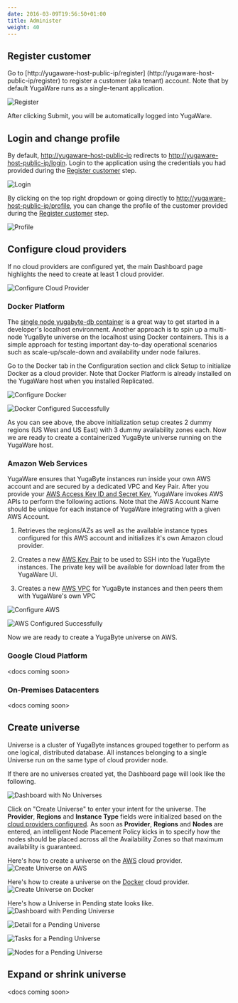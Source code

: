 ```yaml
---
date: 2016-03-09T19:56:50+01:00
title: Administer
weight: 40
---
```


## Register customer

Go to [http://yugaware-host-public-ip/register] (http://yugaware-host-public-ip/register) to register a customer (aka tenant) account. Note that by default YugaWare runs as a single-tenant application.

![Register](/images/register.png)

After clicking Submit, you will be automatically logged into YugaWare.

## Login and change profile

By default, [http://yugaware-host-public-ip](http://yugaware-host-public-ip) redirects to [http://yugaware-host-public-ip/login](http://yugaware-host-public-ip/login). Login to the application using the credentials you had provided during the [Register customer](/admin/#register-customer) step.

![Login](/images/login.png)

By clicking on the top right dropdown or going directly to [http://yugaware-host-public-ip/profile](http://yugaware-host-public-ip/profile), you can change the profile of the customer provided during the [Register customer](/admin/#register-customer) step.

![Profile](/images/profile.png)

## Configure cloud providers

If no cloud providers are configured yet, the main Dashboard page highlights the need to create at least 1 cloud provider.

![Configure Cloud Provider](/images/configure-cloud-provider.png)

### Docker Platform

The [single node yugabyte-db container](/get-started-dev) is a great way to get started in a developer's localhost environment. Another approach is to spin up a multi-node YugaByte universe on the localhost using Docker containers. This is a simple approach for testing important day-to-day operational scenarios such as scale-up/scale-down and availability under node failures.

Go to the Docker tab in the Configuration section and click Setup to initialize Docker as a cloud provider. Note that Docker Platform is already installed on the YugaWare host when you installed Replicated.

![Configure Docker](/images/configure-docker-1.png)

![Docker Configured Successfully](/images/configure-docker-2.png)

As you can see above, the above initialization setup creates 2 dummy regions (US West and US East) with 3 dummy availability zones each. Now we are ready to create a containerized YugaByte universe running on the YugaWare host.

### Amazon Web Services

YugaWare ensures that YugaByte instances run inside your own AWS account and are secured by a dedicated VPC and Key Pair. After you provide your [AWS Access Key ID and Secret Key](http://docs.aws.amazon.com/general/latest/gr/managing-aws-access-keys.html), YugaWare invokes AWS APIs to perform the following actions. Note that the AWS Account Name should be unique for each instance of YugaWare integrating with a given AWS Account.

1. Retrieves the regions/AZs as well as the available instance types configured for this AWS account and initializes it's own Amazon cloud provider.

2. Creates a new [AWS Key Pair](s://docs.aws.amazon.com/AWSEC2/latest/UserGuide/ec2-key-pairs.html) to be used to SSH into the YugaByte instances. The private key will be available for download later from the YugaWare UI.

3. Creates a new [AWS VPC](https://docs.aws.amazon.com/AWSEC2/latest/UserGuide/using-vpc.html) for YugaByte instances and then peers them with YugaWare's own VPC

![Configure AWS](/images/configure-aws-1.png)

![AWS Configured Successfully](/images/configure-aws-2.png)

Now we are ready to create a YugaByte universe on AWS.

### Google Cloud Platform

\<docs coming soon\>

### On-Premises Datacenters

\<docs coming soon\>

## Create universe

Universe is a cluster of YugaByte instances grouped together to perform as one logical, distributed database. All instances belonging to a single Universe run on the same type of cloud provider node. 

If there are no universes created yet, the Dashboard page will look like the following.

![Dashboard with No Universes](/images/no-univ-dashboard.png)

Click on "Create Universe" to enter your intent for the universe. The **Provider**, **Regions** and **Instance Type** fields were initialized based on the [cloud providers configured](/admin/#configure-cloud-providers). As soon as **Provider**, **Regions** and **Nodes** are entered, an intelligent Node Placement Policy kicks in to specify how the nodes should be placed across all the Availability Zones so that maximum availability is guaranteed. 

Here's how to create a universe on the [AWS](#amazon-web-services) cloud provider.
![Create Universe on AWS](/images/create-univ.png)

Here's how to create a universe on the [Docker](#docker-platform) cloud provider.
![Create Universe on Docker](/images/create-univ-docker.png)

Here's how a Universe in Pending state looks like.
![Dashboard with Pending Universe](/images/pending-univ-dashboard.png)

![Detail for a Pending Universe](/images/pending-univ-detail.png)

![Tasks for a Pending Universe](/images/pending-univ-tasks.png)

![Nodes for a Pending Universe](/images/pending-univ-nodes.png)

## Expand or shrink universe

\<docs coming soon\>

